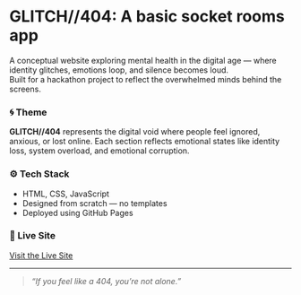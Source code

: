 # GLITCH//404: A basic socket rooms app

A conceptual website exploring mental health in the digital age — where identity glitches, emotions loop, and silence becomes loud.  
Built for a hackathon project to reflect the overwhelmed minds behind the screens.

### 🌀 Theme
**GLITCH//404** represents the digital void where people feel ignored, anxious, or lost online. Each section reflects emotional states like identity loss, system overload, and emotional corruption.

### ⚙️ Tech Stack
- HTML, CSS, JavaScript
- Designed from scratch — no templates
- Deployed using GitHub Pages

### 📡 Live Site
[Visit the Live Site](https://glitch404-frontend-production.up.railway.app)

---

> _“If you feel like a 404, you’re not alone.”_
